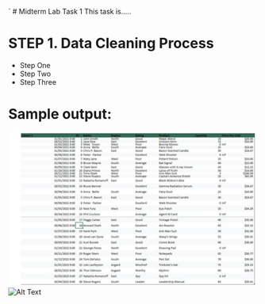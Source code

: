 `  # Midterm Lab Task 1
This task is.....
# STEP 1. Data Cleaning Process
- Step One
- Step Two
- Step Three
# Sample output:
![screenshot](Midterm%20Task/image/Screenshot.png)
<img src="images/one.JPG" alt="Alt Text" width="400" height="300">
